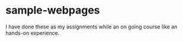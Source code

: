 # sample-webpages
I have done these as my assignments while an on going course like an hands-on experience.
